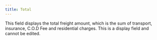 ```yaml
---
title: Total
---
```



This field displays the total  freight amount, which is the sum of transport, insurance, C.O.D  Fee and residential charges. This is a display field and cannot be edited.
